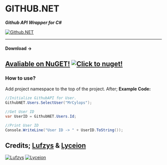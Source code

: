 # GITHUB.NET
***Github API Wrapper for C#***

[![Github.NET](https://s.put.re/6jXkF1M6.png "Github.NET")](https://s.put.re/6jXkF1M6.png "Github.NET")

------------
#### Download ->
[Avaliable on NuGET!](https://s.put.re/D65FAaeW.png "Avaliable on NuGET!")
[![Click to nuget!](https://s.put.re/D65FAaeW.png "Click to nuget!")](https://www.nuget.org/packages/GithubNET/  "Click to nuget!")
------------


###  How to use?
Add project namespace to the top of the project. After;
**Example Code:**
```csharp
//Initialize GithubAPI for User.
GithubNET.Users.SelectUser("MrCylops");

//Get User ID
var UserID = GithubNET.Users.Id;

//Print User ID
Console.WriteLine("User ID -> " + UserID.ToString());
```


## Credits; [Lufzys](https://github.com/Lufzys "Lufzys")   & [Lyceion](https://github.com/Lyceion"Lyceion")
[![Lufzys](https://avatars0.githubusercontent.com/u/53129220?s=70&v=4 "Lufzys")](https://github.com/Lufzys "Lufzys")  [![Lyceion](https://avatars3.githubusercontent.com/u/21990827?s=70&v=4 "Lyceion")](https://github.com/Lyceion "Lyceion")
